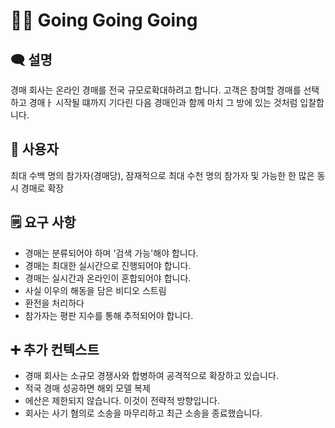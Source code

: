 # 🏃‍♂️ Going Going Going
## 🗨️ 설명
경매 회사는 온라인 경매를 전국 규모로확대하려고 합니다. 고객은 참여할 경매를 선택하고 경매ㅏ 시작될 떄까지 기다린 다음 경매인과 함께 마치 그 방에 있는 것처럼 입찰합니다.
## 👤 사용자
최대 수백 명의 참가자(경매당), 잠재적으로 최대 수천 명의 참가자 및 가능한 한 많은 동시 경매로 확장
## 🗒 요구 사항️
- 경매는 분류되어야 하며 '검색 가능'해야 합니다.
- 경매는 최대한 실시간으로 진행되어야 합니다.
- 경매는 실시간과 온라인이 혼합되어야 합니다.
- 사실 이우의 해동을 담은 비디오 스트림
- 환전을 처리하다
- 참가자는 평판 지수를 통해 추적되어야 합니다.
## ➕ 추가 컨텍스트
- 경매 회사는 소규모 경쟁사와 합병하여 공격적으로 확장하고 있습니다.
- 적국 경매 성공하면 해외 모델 복제
- 에산은 제한되지 않습니다. 이것이 전략적 방향입니다.
- 회사는 사기 혐의로 소송을 마무리하고 최근 소송을 종료했습니다.